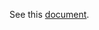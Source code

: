 See this [document](https://github.com/input-output-hk/cardano-ledger-specs/blob/master/doc/explanations/features.rst).
